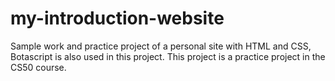 # my-introduction-website
Sample work and practice project of a personal site with HTML and CSS, Botascript is also used in this project. This project is a practice project in the CS50 course.
